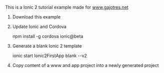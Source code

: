 This is a Ionic 2 tutorial example made for www.gajotres.net

1. Download this example
2. Update Ionic and Cordova

    npm install -g cordova ionic@beta

3. Generate a blank Ionic 2 template

    ionic start Ionic2FirstApp blank --v2
      
4. Copy content of a www and app project into a newly generated project